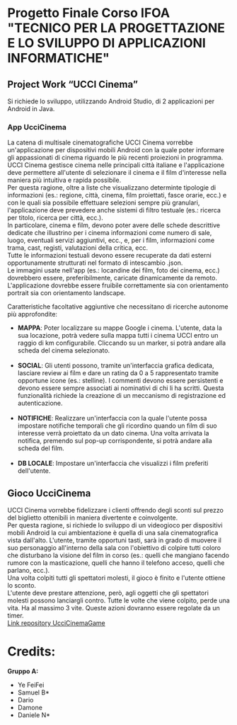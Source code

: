 # Progetto Finale Corso IFOA "TECNICO PER LA PROGETTAZIONE E LO SVILUPPO DI APPLICAZIONI INFORMATICHE"

## Project Work “UCCI Cinema”

Si richiede lo sviluppo, utilizzando Android Studio, di 2 applicazioni per
Android in Java.

### App UcciCinema

La catena di multisale cinematografiche UCCI Cinema vorrebbe un'applicazione per
dispositivi mobili Android con la quale poter informare gli appassionati di
cinema riguardo le più recenti proiezioni in programma. <br> UCCI Cinema
gestisce cinema nelle principali città italiane e l'applicazione deve permettere
all'utente di selezionare il cinema e il film d'interesse nella maniera più
intuitiva e rapida possibile. <br> Per questa ragione, oltre a liste che
visualizzano determinte tipologie di informazioni (es.: regione, città, cinema,
film proiettati, fasce orarie, ecc.) e con le quali sia possibile effettuare
selezioni sempre più granulari, l'applicazione deve prevedere anche sistemi di
filtro testuale (es.: ricerca per titolo, ricerca per città, ecc.). <br> In
particolare, cinema e film, devono poter avere delle schede descrittive dedicate
che illustrino per i cinema informazioni come numero di sale, luogo, eventuali
servizi aggiuntivi, ecc., e, per i film, informazioni come trama, cast, registi,
valutazioni della critica, ecc.<br> Tutte le informazioni testuali devono essere
recuperate da dati esterni opportunamente strutturati nel formato di intescambio
.json. <br> Le immagini usate nell'app (es.: locandine dei film, foto dei
cinema, ecc.) dovrebbero essere, preferibilmente, caricate dinamicamente da
remoto.<br> L'applicazione dovrebbe essere fruibile correttamente sia con
orientamento portrait sia con orientamento landscape.<br>

Caratteristiche facoltative aggiuntive che necessitano di ricerche autonome più
approfondite:

<ul>
<li><b>MAPPA</b>: Poter localizzare su mappe Google i cinema. L'utente, data la sua
locazione, potrà vedere sulla mappa tutti i cinema UCCI entro un raggio di km
configurabile. Cliccando su un marker, si potrà andare alla scheda del cinema
selezionato.</li>
<br>
<li><b>SOCIAL</b>: Gli utenti possono, tramite un'interfaccia grafica dedicata,
lasciare review ai film e dare un rating da 0 a 5 rappresentato tramite
opportune icone (es.: stelline). I commenti devono essere persistenti e devono
essere sempre associati ai nominativi di chi li ha scritti. Questa funzionalità
richiede la creazione di un meccanismo di registrazione ed autenticazione.
</li>
<br>
<li><b>NOTIFICHE</b>: Realizzare un'interfaccia con la quale l'utente possa impostare
notifiche temporali che gli ricordino quando un film di suo interesse verrà
proiettato da un dato cinema. Una volta arrivata la notifica, premendo sul
pop-up corrispondente, si potrà andare alla scheda del film.
</li>
<br>
<li><b>DB LOCALE</b>: Impostare un'interfaccia che visualizzi i film preferiti
dell'utente.
</li>
</ul>

## Gioco UcciCinema

UCCI Cinema vorrebbe fidelizzare i clienti offrendo degli sconti sul prezzo del
biglietto ottenibili in maniera divertente e coinvolgente.<br> Per questa
ragione, si richiede lo sviluppo di un videogioco per dispositivi mobili Android
la cui ambientazione è quella di una sala cinematografica vista dall'alto.
L'utente, tramite opportuni tasti, sarà in grado di muovere il suo personaggio
all'interno della sala con l'obiettivo di colpire tutti coloro che disturbano la
visione del film in corso (es.: quelli che mangiano facendo rumore con la
masticazione, quelli che hanno il telefono acceso, quelli che parlano,
ecc.).<br> Una volta colpiti tutti gli spettatori molesti, il gioco è finito e
l'utente ottiene lo sconto. <br> L'utente deve prestare attenzione, però, agli
oggetti che gli spettatori molesti possono lanciargli contro. Tutte le volte che
viene colpito, perde una vita. Ha al massimo 3 vite. Queste azioni dovranno
essere regolate da un timer. <br>
[Link repository UcciCinemaGame](https://github.com/xxoocrystalxx/UcciCinemaGame)

# Credits:

<b>Gruppo A:</b>

<ul>
<li>Ye FeiFei</li>
<li>Samuel B*</li>
<li>Dario </li>
<li>Damone</li>
<li>Daniele N*</li>
</ul>
